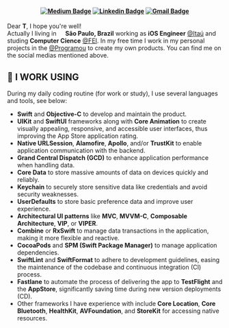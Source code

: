 <h4 align="center">
  
  [![Medium Badge](https://img.shields.io/badge/-medium-black?style=for-the-badge&logo=medium&logoColor=white&link=https://github.com/PaoloProdossimoLopes)](https://medium.com/@PaoloProdossimoLopes)
  [![Linkedin Badge](https://img.shields.io/badge/-Linkedin-blue?style=for-the-badge&logo=Linkedin&logoColor=white&link=https://github.com/PaoloProdossimoLopes)](https://www.linkedin.com/in/PaoloProdossimoLopes/)
  [![Gmail Badge](https://img.shields.io/badge/-Gmail-red?style=for-the-badge&logo=gmail&logoColor=white&link=https://github.com/PaoloProdossimoLopes)](mailto:paolo.prodossimo.lopes@gmail.com)

</h4>

Dear **T**, I hope you're well!</br>
Actually I living in <img src="https://cdn-icons-png.flaticon.com/512/3909/3909370.png" width="13"/> <b>São Paulo, Brazil</b> working as **iOS Engineer** [@Itaú](https://www.itau.com.br/) and studing **Computer Cience** [@FEI](https://portal.fei.edu.br/). In my free time I work in my personal projects in the [@Programou](https://github.com/Programou-io) to create my own products. You can find me on the social medias mentioned above.

## 🧰 I WORK USING

During my daily coding routine (for work or study), I use several languages and tools, see below:

- **Swift** and **Objective-C** to develop and maintain the product.
- **UIKit** and **SwiftUI** frameworks along with **Core Animation** to create visually appealing, responsive, and accessible user interfaces, thus improving the App Store application rating.
- **Native URLSession**, **Alamofire**, **Apollo**, and/or **TrustKit** to enable application communication with the backend.
- **Grand Central Dispatch (GCD)** to enhance application performance when handling data.
- **Core Data** to store massive amounts of data on devices quickly and reliably.
- **Keychain** to securely store sensitive data like credentials and avoid security weaknesses.
- **UserDefaults** to store basic preference data and improve user experience.
- **Architectural UI patterns** like **MVC**, **MVVM-C**, **Composable Architecture**, **VIP**, or **VIPER**.
- **Combine** or **RxSwift** to manage data transactions in the application, making it more flexible and reactive.
- **CocoaPods** and **SPM (Swift Package Manager)** to manage application dependencies.
- **SwiftLint** and **SwiftFormat** to adhere to development guidelines, easing the maintenance of the codebase and continuous integration (CI) process.
- **Fastlane** to automate the process of delivering the app to **TestFlight** and the **AppStore**, significantly saving time during new version deployments (CD).
- Other frameworks I have experience with include **Core Location**, **Core Bluetooth**, **HealthKit**, **AVFoundation**, and **StoreKit** for accessing native resources.
